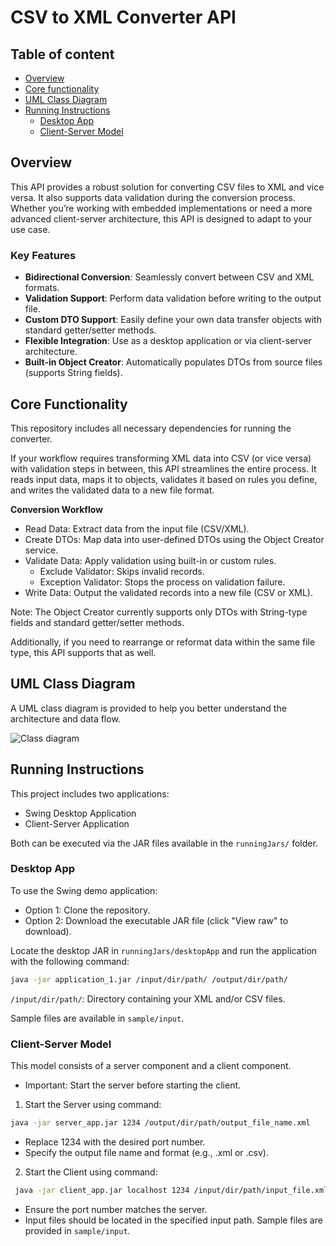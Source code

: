 # CSV to XML Converter API

## Table of content
- [Overview](#overview)
- [Core functionality](#core-functionality)
- [UML Class Diagram](#uml-class-diagram)
- [Running Instructions](#running-instructions)
  - [Desktop App](#desktop-app)
  - [Client-Server Model](#client-server-model)

## **Overview**

This API provides a robust solution for converting CSV files to XML and vice versa. It also supports data validation during the conversion process. Whether you’re working with embedded implementations or need a more advanced client-server architecture, this API is designed to adapt to your use case.

### **Key Features**

- **Bidirectional Conversion**: Seamlessly convert between CSV and XML formats.
- **Validation Support**: Perform data validation before writing to the output file.
- **Custom DTO Support**: Easily define your own data transfer objects with standard getter/setter methods.
- **Flexible Integration**: Use as a desktop application or via client-server architecture.
- **Built-in Object Creator**: Automatically populates DTOs from source files (supports String fields).

## **Core Functionality**
This repository includes all necessary dependencies for running the converter.

If your workflow requires transforming XML data into CSV (or vice versa) with validation steps in between, this API streamlines the entire process. It reads input data, maps it to objects, validates it based on rules you define, and writes the validated data to a new file format.

**Conversion Workflow**

- Read Data: Extract data from the input file (CSV/XML).
- Create DTOs: Map data into user-defined DTOs using the Object Creator service.
- Validate Data: Apply validation using built-in or custom rules.
  - Exclude Validator: Skips invalid records.
  - Exception Validator: Stops the process on validation failure.
- Write Data: Output the validated records into a new file (CSV or XML).

Note: The Object Creator currently supports only DTOs with String-type fields and standard getter/setter methods.

Additionally, if you need to rearrange or reformat data within the same file type, this API supports that as well.

## **UML Class Diagram**

A UML class diagram is provided to help you better understand the architecture and data flow.

![Class diagram](https://github.com/user-attachments/assets/9eb726b8-45d8-4800-a6b6-0d29c1cd1434)

## **Running Instructions**

This project includes two applications:

- Swing Desktop Application
- Client-Server Application

Both can be executed via the JAR files available in the <code>runningJars/</code> folder.

### **Desktop App**

To use the Swing demo application:

-  Option 1: Clone the repository.
-  Option 2: Download the executable JAR file (click "View raw" to download).

Locate the desktop JAR in <code>runningJars/desktopApp</code> and run the application with the following command:

```bash
java -jar application_1.jar /input/dir/path/ /output/dir/path/
```

<code>/input/dir/path/</code>: Directory containing your XML and/or CSV files.

Sample files are available in <code>sample/input</code>.

### **Client-Server Model**

This model consists of a server component and a client component.

- Important: Start the server before starting the client.

1. Start the Server using command:

```bash
java -jar server_app.jar 1234 /output/dir/path/output_file_name.xml
```

- Replace 1234 with the desired port number.
- Specify the output file name and format (e.g., .xml or .csv).

2. Start the Client using command:

```bash
 java -jar client_app.jar localhost 1234 /input/dir/path/input_file.xml
```

- Ensure the port number matches the server.
- Input files should be located in the specified input path. Sample files are provided in <code>sample/input</code>.
